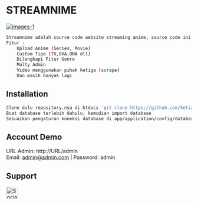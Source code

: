 # STREAMNIME
<a href="https://github.com/Setiawan007/"><img src="https://raw.githubusercontent.com/Setiawan007/STREAMNIME/main/preview.png" alt="images-1" border="0"></a>

```bash
Streamnime adalah source code website streaming anime, source code ini menggunakan bahasa pemograman php dan menggunakan Codeigniter3, source code ini ringan dan bisa di upload di hosting, kenapa ringan? karena website ini tidak menyimpan file video di hosting, melainkan menggunakan embed code atau pihak ketiga, jadi tidak akan membebani hosting kita.
Fitur : 
    Upload Anime (Series, Movie)
    Custom Tipe (TV,OVA,ONA dll)
    Dilengkapi Fitur Genre
    Multy Admin
    Video menggunakan pihak ketiga (scrape)
    Dan masih banyak lagi
```

## Installation

```bash
Clone dulu repository.nya di htdocs 'git clone https://github.com/Setiawan007/STREAMNIME.git'
Buat database terlebih dahulu, kemudian import database
Sesuaikan pengaturan koneksi database di app/application/config/database.php
```
## Account Demo
URL Admin: http://URL/admin
<br>Email: admin@admin.com | Password: admin

## Support
<a href="https://sociabuzz.com/setiawan007/support" target="_blank"><img src="https://img.shields.io/badge/Buy_Me_A_Coffee-FFDD00?style=for-the-badge&logo=buy-me-a-coffee&logoColor=black" height="32px" alt="Sociabuzz"></a>
